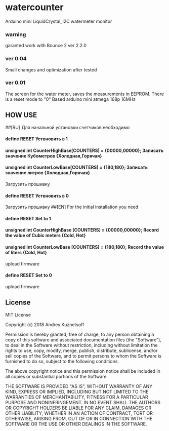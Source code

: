 # watercounter
Arduino mini LiquidCrystal_I2C watermeter monitor
### warning 
garanted work with Bounce 2 ver 2.2.0
### ver 0.04
Small changes and optimization after tested
### ver 0.01
The screen for the water meter, saves the measurements in EEPROM. There is a reset mode to "0"
Based arduino mini atmega 168p 16MHz

## HOW USE
##[RU] Для начальной установки счетчиков необходимо
#### define RESET Уствновить в 1
#### unsigned int CounterHighBase[COUNTERS] = {00000,00000}; Записать значение Кубометров   {Холодная,Горячая} 
#### unsigned int CounterLowBase[COUNTERS]  = {180,180};     Записать значение литров   {Холодная,Горячая} 
Загрузить прошивку 
#### define RESET Уствновить в 0
Загрузить прошивку 
##[EN] For the initial installation you need
#### define RESET Set to 1
#### unsigned int CounterHighBase [COUNTERS] = {00000,00000}; Record the value of Cubic meters {Cold, Hot}
#### unsigned int CounterLowBase [COUNTERS] = {180,180}; Record the value of liters {Cold, Hot}
upload firmware
#### define RESET Set to 0
upload firmware

## License 
MIT License

Copyright (c) 2018 Andrey Kuznetsoff

Permission is hereby granted, free of charge, to any person obtaining a copy
of this software and associated documentation files (the "Software"), to deal
in the Software without restriction, including without limitation the rights
to use, copy, modify, merge, publish, distribute, sublicense, and/or sell
copies of the Software, and to permit persons to whom the Software is
furnished to do so, subject to the following conditions:

The above copyright notice and this permission notice shall be included in all
copies or substantial portions of the Software.

THE SOFTWARE IS PROVIDED "AS IS", WITHOUT WARRANTY OF ANY KIND, EXPRESS OR
IMPLIED, INCLUDING BUT NOT LIMITED TO THE WARRANTIES OF MERCHANTABILITY,
FITNESS FOR A PARTICULAR PURPOSE AND NONINFRINGEMENT. IN NO EVENT SHALL THE
AUTHORS OR COPYRIGHT HOLDERS BE LIABLE FOR ANY CLAIM, DAMAGES OR OTHER
LIABILITY, WHETHER IN AN ACTION OF CONTRACT, TORT OR OTHERWISE, ARISING FROM,
OUT OF OR IN CONNECTION WITH THE SOFTWARE OR THE USE OR OTHER DEALINGS IN THE
SOFTWARE.
